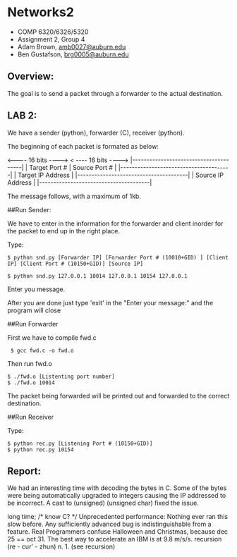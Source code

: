 Networks2
=========
- COMP 6320/6326/5320
- Assignment 2, Group 4
- Adam Brown, amb0027@auburn.edu
- Ben Gustafson, brg0005@auburn.edu

Overview:
-------------

The goal is to send a packet through a forwarder to the actual destination.


LAB 2:
-------------

We have a sender (python), forwarder (C), receiver (python).

The beginning of each packet is formated as below:

<---- 16 bits ----> < ---- 16 bits ---->
|---------------------------------------|
|   Target Port #  |   Source Port #    |
|---------------------------------------|
|						Target IP Address						|
|---------------------------------------|
|						Source IP Address           |
|---------------------------------------|

The message follows, with a maximum of 1kb.


##Run Sender:

We have to enter in the information for the forwarder and client inorder for the packet to end up in the right place.

Type:

	$ python snd.py [Forwarder IP] [Forwarder Port # (10010+GID) ] [Client IP] [Client Port # (10150+GID)] [Source IP]

	$ python snd.py 127.0.0.1 10014 127.0.0.1 10154 127.0.0.1

Enter you message.

After you are done just type 'exit' in the "Enter your message:" and the program will close


##Run Forwarder

First we have to compile fwd.c

	 $ gcc fwd.c -o fwd.o

Then run fwd.o

	$ ./fwd.o [Listenting port number]
	$ ./fwd.o 10014

The packet being forwarded will be printed out and forwarded to the correct destination.

##Run Receiver

Type:

	$ python rec.py [Listening Port # (10150+GID)]
	$ python rec.py 10154

Report:
-------------

We had an interesting time with decoding the bytes in C.
Some of the bytes were being automatically upgraded to integers causing the IP addressed to be incorrect.
A cast to (unsigned) (unsigned char) fixed the issue.




long time; /* know C? */
Unprecedented performance: Nothing ever ran this slow before.
Any sufficiently advanced bug is indistinguishable from a feature.
Real Programmers confuse Halloween and Christmas, because dec 25 == oct 31.
The best way to accelerate an IBM is at 9.8 m/s/s.
recursion (re - cur' - zhun) n. 1. (see recursion)

